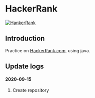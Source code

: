 # HackerRank
[![HankerRank](https://img.shields.io/badge/HackerRank-Practice-green)](https://github.com/Vagacoder/HackerRank)

## Introduction
Practice on [HackerRank.com](https://www.hackerrank.com), using java.

## Update logs
#### 2020-09-15
1. Create repository




